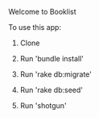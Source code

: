 Welcome to Booklist

To use this app:

1. Clone 

2. Run 'bundle install'

3. Run 'rake db:migrate'

4. Run 'rake db:seed'

5. Run 'shotgun'

